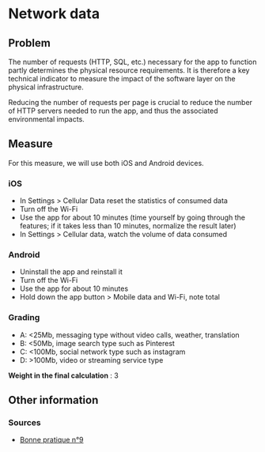 # Network data

## Problem

The number of requests (HTTP, SQL, etc.) necessary for the app to function partly determines the physical resource requirements. It is therefore a key technical indicator to measure the impact of the software layer on the physical infrastructure.

Reducing the number of requests per page is crucial to reduce the number of HTTP servers needed to run the app, and thus the associated environmental impacts.

## Measure

For this measure, we will use both iOS and Android devices.

### iOS

- In Settings > Cellular Data reset the statistics of consumed data
- Turn off the Wi-Fi
- Use the app for about 10 minutes (time yourself by going through the features; if it takes less than 10 minutes, normalize the result later)
- In Settings > Cellular data, watch the volume of data consumed

### Android

- Uninstall the app and reinstall it
- Turn off the Wi-Fi
- Use the app for about 10 minutes
- Hold down the app button > Mobile data and Wi-Fi, note total

### Grading

- A: <25Mb, messaging type without video calls, weather, translation
- B: <50Mb, image search type such as Pinterest
- C: <100Mb, social network type such as instagram
- D: >100Mb, video or streaming service type

**Weight in the final calculation** : 3

## Other information

### Sources

- [Bonne pratique n°9](https://collectif.greenit.fr/ecoconception-web/115-bonnes-pratiques-eco-conception_web.html)
